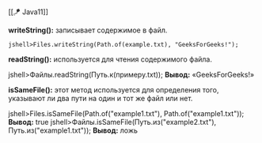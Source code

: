[[🪁 Java11]]

**writeString():** записывает содержимое в файл.
```shell
jshell>Files.writeString(Path.of(example.txt), "GeeksForGeeks!");
```

**readString():** используется для чтения содержимого файла.

jshell>Файлы.readString(Путь.к(примеру.txt));
**Вывод:** «GeeksForGeeks!»

**isSameFile():** этот метод используется для определения того, указывают ли два пути на один и тот же файл или нет.

jshell>Files.isSameFile(Path.of("example1.txt"), Path.of("example1.txt"));
 **Вывод:** true
jshell>Файлы.isSameFile(Путь.из("example2.txt"), Путь.из("example1.txt"));
**Вывод:** ложь



